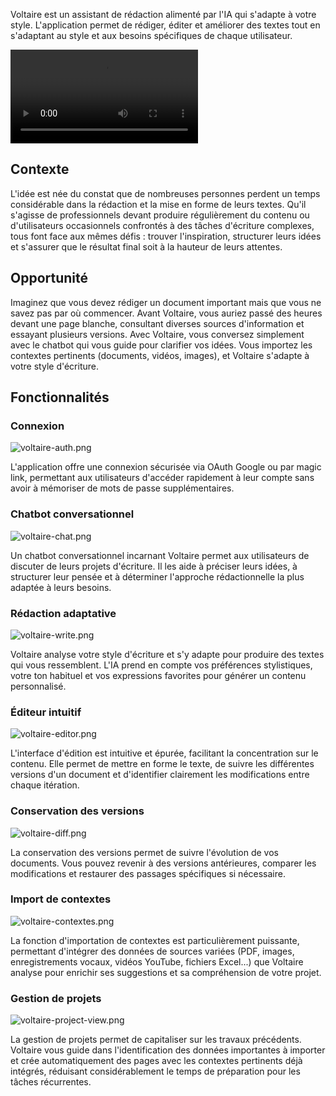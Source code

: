 Voltaire est un assistant de rédaction alimenté par l'IA qui s'adapte à votre style. L'application permet de rédiger, éditer et améliorer des textes tout en s'adaptant au style et aux besoins spécifiques de chaque utilisateur.

![voltaire-landing.mp4](/voltaire/voltaire-landing.mp4)

## Contexte
L'idée est née du constat que de nombreuses personnes perdent un temps considérable dans la rédaction et la mise en forme de leurs textes. Qu'il s'agisse de professionnels devant produire régulièrement du contenu ou d'utilisateurs occasionnels confrontés à des tâches d'écriture complexes, tous font face aux mêmes défis : trouver l'inspiration, structurer leurs idées et s'assurer que le résultat final soit à la hauteur de leurs attentes.

## Opportunité
Imaginez que vous devez rédiger un document important mais que vous ne savez pas par où commencer. Avant Voltaire, vous auriez passé des heures devant une page blanche, consultant diverses sources d'information et essayant plusieurs versions. Avec Voltaire, vous conversez simplement avec le chatbot qui vous guide pour clarifier vos idées. Vous importez les contextes pertinents (documents, vidéos, images), et Voltaire s'adapte à votre style d'écriture.

## Fonctionnalités

### Connexion
![voltaire-auth.png](/voltaire/voltaire-auth.png)

L'application offre une connexion sécurisée via OAuth Google ou par magic link, permettant aux utilisateurs d'accéder rapidement à leur compte sans avoir à mémoriser de mots de passe supplémentaires.

### Chatbot conversationnel
![voltaire-chat.png](/voltaire/voltaire-chat.png)

Un chatbot conversationnel incarnant Voltaire permet aux utilisateurs de discuter de leurs projets d'écriture. Il les aide à préciser leurs idées, à structurer leur pensée et à déterminer l'approche rédactionnelle la plus adaptée à leurs besoins.

### Rédaction adaptative
![voltaire-write.png](/voltaire/voltaire-write.png)

Voltaire analyse votre style d'écriture et s'y adapte pour produire des textes qui vous ressemblent. L'IA prend en compte vos préférences stylistiques, votre ton habituel et vos expressions favorites pour générer un contenu personnalisé.

### Éditeur intuitif
![voltaire-editor.png](/voltaire/voltaire-editor.png)

L'interface d'édition est intuitive et épurée, facilitant la concentration sur le contenu. Elle permet de mettre en forme le texte, de suivre les différentes versions d'un document et d'identifier clairement les modifications entre chaque itération.

### Conservation des versions
![voltaire-diff.png](/voltaire/voltaire-diff.png)

La conservation des versions permet de suivre l'évolution de vos documents. Vous pouvez revenir à des versions antérieures, comparer les modifications et restaurer des passages spécifiques si nécessaire.

### Import de contextes
![voltaire-contextes.png](/voltaire/voltaire-contextes.png)

La fonction d'importation de contextes est particulièrement puissante, permettant d'intégrer des données de sources variées (PDF, images, enregistrements vocaux, vidéos YouTube, fichiers Excel...) que Voltaire analyse pour enrichir ses suggestions et sa compréhension de votre projet.

### Gestion de projets
![voltaire-project-view.png](/voltaire/voltaire-project-view.png)

La gestion de projets permet de capitaliser sur les travaux précédents. Voltaire vous guide dans l'identification des données importantes à importer et crée automatiquement des pages avec les contextes pertinents déjà intégrés, réduisant considérablement le temps de préparation pour les tâches récurrentes.